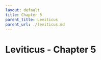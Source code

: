```yaml
---
layout: default
title: Chapter 5
parent_title: Leviticus
parent_url: ./leviticus.md
---
```


# Leviticus - Chapter 5
